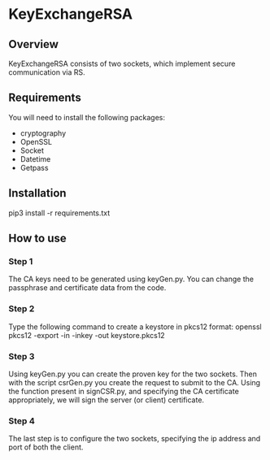 # KeyExchangeRSA
## Overview
KeyExchangeRSA consists of two sockets, which implement secure communication via RS.

## Requirements
You will need to install the following packages:
* cryptography
* OpenSSL
* Socket
* Datetime
* Getpass

## Installation
 pip3 install -r requirements.txt

## How to use
### Step 1
The CA keys need to be generated using keyGen.py. You can change the passphrase and certificate data from the code.

### Step 2
Type the following command to create a keystore in pkcs12 format:
 openssl pkcs12 -export -in <CAcertificate> -inkey <CAkey> -out keystore.pkcs12
 
### Step 3 
Using keyGen.py you can create the proven key for the two sockets. Then with the script csrGen.py you create the request to submit to the CA.
 Using the function present in signCSR.py, and specifying the CA certificate appropriately, we will sign the server (or client) certificate.
 
### Step 4
 The last step is to configure the two sockets, specifying the ip address and port of both the client.

